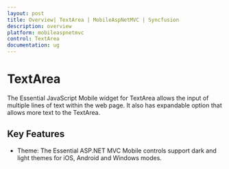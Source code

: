 ```yaml
---
layout: post
title: Overview| TextArea | MobileAspNetMVC | Syncfusion
description: overview
platform: mobileaspnetmvc
control: TextArea
documentation: ug
---
```


# TextArea

The Essential JavaScript Mobile widget for TextArea allows the input of multiple lines of text within the web page. It also has expandable option that allows more text to the TextArea.



## Key Features

* Theme: The Essential ASP.NET MVC Mobile controls support dark and light themes for iOS, Android and Windows modes.



